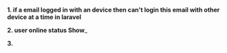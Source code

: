 __1.  if a email logged in with an device then can't login this email with other device at a time in laravel__

__2.  user online status Show___

__3.__


